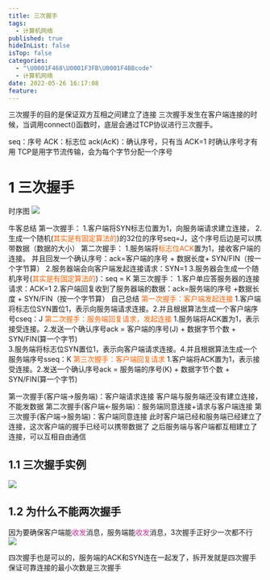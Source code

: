 ```yaml
---
title: 三次握手
tags:
  - 计算机网络
published: true
hideInList: false
isTop: false
categories:
  - "\U0001F468\U0001F3FB‍\U0001F4BBcode"
  - 计算机网络
date: 2022-05-26 16:17:08
feature:
---
```


三次握手的目的是保证双方互相之间建立了连接
三次握手发生在客户端连接的时候，当调用connect()函数时，底层会通过TCP协议进行三次握手。

seq：序号
ACK：标志位
	ack(AcK)：确认序号，只有当 ACK=1 时确认序号才有用
TCP是用字节流传输，会为每个字节分配一个序号 
# 1 三次握手
时序图
![](https://s1.vika.cn/space/2022/05/26/9e8848db48ec40d2a865d364ed1dfe16)

牛客总结
	第一次握手：
	1.客户端将SYN标志位置为1，向服务端请求建立连接，
	2.生成一个随机(<font color=#F36208>其实是有固定算法的</font>)的32位的序号seq=J，这个序号后边是可以携带数据（数据的大小）
	第二次握手：
	1.服务端将<font color=#F36208>标志位</font><font color=#F36208>ACK</font>置为1，接收客户端的连接。
		并且回发一个确认序号：ack=客户端的序号 +  数据长度+ SYN/FIN（按一个字节算）
	2.服务器端会向客户端发起连接请求：SYN=1
	3.服务器会生成一个随机序号(<font color=#F36208>其实是有固定算法的</font>)：seq = K
	第三次握手：
	1.客户单应答服务器的连接请求：ACK=1
	2.客户端回复收到了服务器端的数据：ack=服务端的序号 +数据长度 + SYN/FIN（按一个字节算）
自己总结
	<font color=#F36208>	第一次握手：客户端发起连接</font>
		1.客户端将标志位SYN置位1，表示向服务端请求连接。2.并且根据算法生成一个客户端序号cseq：J
	<font color=#F36208>	第二次握手：服务端回复请求，发起连接</font>
		1.服务端将ACK置为1，表示接受连接。2.发送一个确认序号ack = 客户端的序号(J) + 数据字节个数 + SYN/FIN(算一个字节)  
		3.服务端将标志位SYN置位1，表示向客户端请求连接。4.并且根据算法生成一个服务端序号sseq：K
	<font color=#F36208>	第三次握手：客户端回复请求</font>
		1.客户端将ACK置为1，表示接受连接。2.发送一个确认序号ack = 服务端的序号(K) + 数据字节个数 + SYN/FIN(算一个字节)  


第一次握手(客户端→服务端)：客户端请求连接
	客户端与服务端还没有建立连接，不能发数据
第二次握手(客户端←服务端)：服务端同意连接+请求与客户端连接
第三次握手(客户端→服务端)：客户端同意连接
	此时客户端已经和服务端已经建立了连接，这次客户端的握手已经可以携带数据了
之后服务端与客户端都互相建立了连接，可以互相自由通信
## 1.1 三次握手实例
![](https://s1.vika.cn/space/2022/05/26/e1cbc619a8b445c5a3cb9282c0d21c21)


## 1.2 为什么不能两次握手
因为要确保客户端能<font color=#C32E94>收发</font>消息，服务端能<font color=#C32E94>收发</font>消息，3次握手正好少一次都不行
![](https://s1.vika.cn/space/2022/05/26/7f7c22713cf345368d2778005723b9b1)

四次握手也是可以的，服务端的ACK和SYN连在一起发了，拆开发就是四次握手
保证可靠连接的最小次数是三次握手






